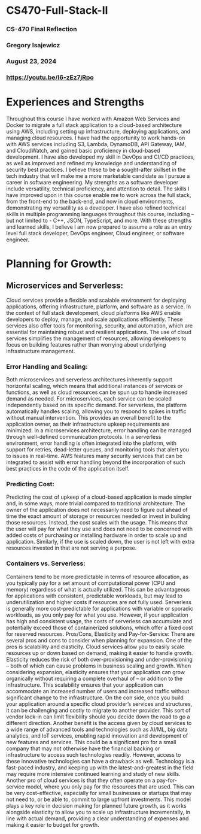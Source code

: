 # CS470-Full-Stack-II
### CS-470 Final Reflection
### Gregory Isajewicz 
### August 23, 2024
### https://youtu.be/l6-zEz7jRpo

# **Experiences and Strengths**
Throughout this course I have worked with Amazon Web Services and Docker to migrate a full stack application to a cloud-based architecture using AWS, including setting up infrastructure, deploying applications, and managing cloud resources. I have had the opportunity to work hands-on with AWS services including S3, Lambda, DynamoDB, API Gateway, IAM, and CloudWatch, and gained basic proficiency in cloud-based development. I have also developed my skill in DevOps and CI/CD practices, as well as improved and refined my knowledge and understanding of security best practices. I believe these to be a sought-after skillset in the tech industry that will make me a more marketable candidate as I pursue a career in software engineering. 
My strengths as a software developer include versatility, technical proficiency, and attention to detail. The skills I have improved upon in this course enable me to work across the full stack, from the front-end to the back-end, and now in cloud environments, demonstrating my versatility as a developer. I have also refined technical skills in multiple programming languages throughout this course, including – but not limited to -  C++, JSON, TypeScript, and more. With these strengths and learned skills, I believe I am now prepared to assume a role as an entry level full stack developer, DevOps engineer, Cloud engineer, or software engineer.  

# **Planning for Growth:**
## **Microservices and Serverless:** 
Cloud services provide a flexible and scalable environment for deploying applications, offering infrastructure, platform, and software as a service. In the context of full stack development, cloud platforms like AWS enable developers to deploy, manage, and scale applications efficiently. These services also offer tools for monitoring, security, and automation, which are essential for maintaining robust and resilient applications. The use of cloud services simplifies the management of resources, allowing developers to focus on building features rather than worrying about underlying infrastructure management. 
### **Error Handling and Scaling:** 
Both microservices and serverless architectures inherently support horizontal scaling, which means that additional instances of services or functions, as well as cloud resources can be spun up to handle increased demand as needed. For microservices, each service can be scaled independently based on its specific demand. For serverless, the platform automatically handles scaling, allowing you to respond to spikes in traffic without manual intervention. This provides an overall benefit to the application owner, as their infrastructure upkeep requirements are minimized. 
In a microservices architecture, error handling can be managed through well-defined communication protocols. In a serverless environment, error handling is often integrated into the platform, with support for retries, dead-letter queues, and monitoring tools that alert you to issues in real-time. AWS features many security services that can be integrated to assist with error handling beyond the incorporation of such best practices in the code of the application itself. 
### **Predicting Cost:**
Predicting the cost of upkeep of a cloud-based application is made simpler and, in some ways, more trivial compared to traditional architecture. The owner of the application does not necessarily need to figure out ahead of time the exact amount of storage or resources needed or invest in building those resources. Instead, the cost scales with the usage. This means that the user will pay for what they use and does not need to be concerned with added costs of purchasing or installing hardware in order to scale up and application. Similarly, if the use is scaled down, the user is not left with extra resources invested in that are not serving a purpose.
### **Containers vs. Serverless:**
Containers tend to be more predictable in terms of resource allocation, as you typically pay for a set amount of computational power (CPU and memory) regardless of what is actually utilized. This can be advantageous for applications with consistent, predictable workloads, but may lead to underutilization and higher costs if resources are not fully used.
Serverless is generally more cost-predictable for applications with variable or sporadic workloads, as you only pay for what you use. However, if your application has high and consistent usage, the costs of serverless can accumulate and potentially exceed those of containerized solutions, which offer a fixed cost for reserved resources.
Pros/Cons, Elasticity and Pay-for-Service:
There are several pros and cons to consider when planning for expansion. One of the pros is scalability and elasticity. Cloud services allow you to easily scale resources up or down based on demand, making it easier to handle growth. Elasticity reduces the risk of both over-provisioning and under-provisioning – both of which can cause problems in business scaling and growth. When considering expansion, elasticity ensures that your application can grow organically without requiring a complete overhaul of – or addition to the infrastructure. This scalability ensures that your application can accommodate an increased number of users and increased traffic without significant change to the infrastructure. On the con side, once you build your application around a specific cloud provider’s services and structures, it can be challenging and costly to migrate to another provider. This sort of vendor lock-in can limit flexibility should you decide down the road to go a different direction. 
Another benefit is the access given by cloud services to a wide range of advanced tools and technologies such as AI/ML, big data analytics, and IoT services, enabling rapid innovation and development of new features and services. This could be a significant pro for a small company that may not otherwise have the financial backing or infrastructure to access such technologies readily. However, access to these innovative technologies can have a drawback as well. Technology is a fast-paced industry, and keeping up with the latest-and-greatest in the field may require more intensive continued learning and study of new skills. 
Another pro of cloud services is that they often operate on a pay-for-service model, where you only pay for the resources that are used. This can be very cost-effective, especially for small businesses or startups that may not need to, or be able to, commit to large upfront investments. This model plays a key role in decision making for planned future growth, as it works alongside elasticity to allow you to scale up infrastructure incrementally, in line with actual demand, providing a clear understanding of expenses and making it easier to budget for growth.
